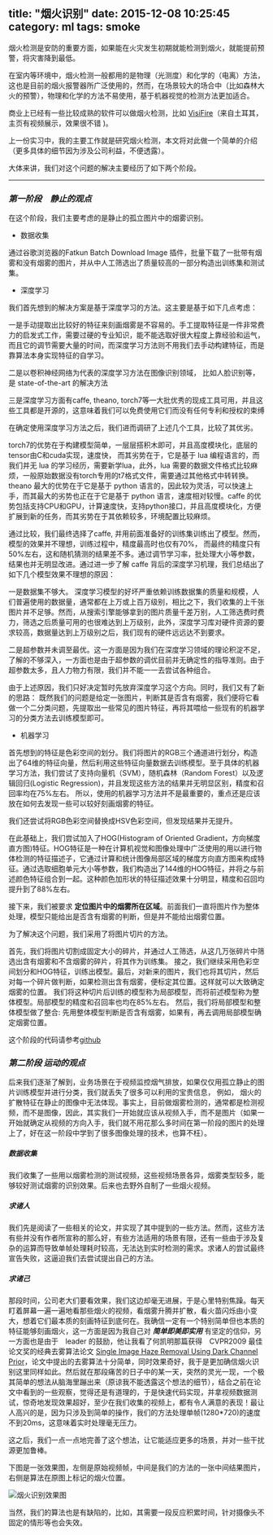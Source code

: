 title: "烟火识别"
date: 2015-12-08 10:25:45
category: ml
tags: smoke
---

烟火检测是安防的重要方面，如果能在火灾发生初期就能检测到烟火，就能提前预警，将灾害降到最低。<!--more-->

在室内等环境中，烟火检测一般都用的是物理（光测度）和化学的（电离）方法，这也是目前的烟火报警器所广泛使用的，然而，在场景较大的场合中（比如森林大火的预警），物理和化学的方法不易使用，基于机器视觉的检测方法更加适合。

商业上已经有一些比较成熟的软件可以做烟火检测，比如 [VisiFire](http://signal.ee.bilkent.edu.tr/VisiFire/)（来自土耳其，主页有视频展示，效果很不错 )。

上一份实习中，我的主要工作就是研究烟火检测，本文将对此做一个简单的介绍（更多具体的细节因为涉及公司利益，不便透露）。

大体来讲，我们对这个问题的解决主要经历了如下两个阶段。

---

### *第一阶段　静止的观点*
在这个阶段，我们主要考虑的是静止的孤立图片中的烟雾识别。

- 数据收集

通过谷歌浏览器的Fatkun Batch Download Image 插件，批量下载了一批带有烟雾和没有烟雾的图片，并从中人工筛选出了质量较高的一部分构造出训练集和测试集。

- 深度学习

我们首先想到的解决方案是基于深度学习的方法。这主要是基于如下几点考虑：

一是手动提取出比较好的特征来刻画烟雾是不容易的。手工提取特征是一件非常费力的启发式工作，需要过硬的专业知识，能不能选取好很大程度上靠经验和运气，而且它的调节需要大量的时间，而深度学习方法则不用我们去手动构建特征，而是靠算法本身实现特征的自学习。

二是以卷积神经网络为代表的深度学习方法在图像识别领域， 比如人脸识别等，是 state-of-the-art 的解决方法

三是深度学习方面有caffe, theano, torch7等一大批优秀的现成工具可用，并且这些工具都是开源的，这意味着我们可以免费使用它们而没有任何专利和授权的束缚

在确定使用深度学习方法之后，我们进而调研了上述几个工具，比较了其优劣。

torch7的优势在于构建模型简单，一层层搭积木即可，并且高度模块化，底层的tensor由C和cuda实现，速度快， 而其劣势在于，它是基于 lua 编程语言的，而我们并无 lua 的学习经历，需要新学lua，此外，lua 需要的数据文件格式比较麻烦，一般原始数据没有torch专用的t7格式文件，需要通过其他格式中转转换。theano 最大的优势在于它是基于 python 语言的，因此较为灵活，可以快速上手，而其最大的劣势也正在于它是基于 python 语言，速度相对较慢。caffe 的优势包括支持CPU和GPU，计算速度快，支持python接口，并且高度模块化，方便扩展到新的任务，而其劣势在于其依赖较多，环境配置比较麻烦。

通过比较，我们最终选择了caffe, 并用前面准备好的训练集训练出了模型。然而，模型的效果并不理想，训练过程中，精度最高时也仅有70%， 而最终的精度只有50%左右，这和随机猜测的结果差不多。通过调节学习率，批处理大小等参数，结果也并无明显改进。通过进一步了解 caffe 背后的深度学习机理，我们总结出了如下几个模型效果不理想的原因：

一是数据集不够大。 深度学习模型的好坏严重依赖训练数据集的质量和规模，人们普遍使用的数据量，通常都在上万或上百万级别，相比之下，我们收集的上千张图片并不足够。然而，从搜索引擎能够拿到的图片质量千差万别，人工筛选费时费力，筛选之后质量可用的也很难达到上万级别，此外，深度学习库对硬件资源的要求较高，数据量达到上万级别之后，我们现有的硬件远远达不到要求。

二是超参数并未调至最优。这一方面是因为我们在深度学习领域的理论积淀不足，了解的不够深入，一方面也是由于超参数的调优目前并无确定性的指导准则。由于超参数太多，且人力物力有限，我们并不能一一去尝试各种组合。

由于上述原因，我们只好决定暂时先放弃深度学习这个方向。同时，我们又有了新的思路： 既然我们的问题是给定一张图片，判断其是否含有烟雾，我们便将它看做一个二分类问题，先提取出一些常见的图片特征，再将其喂给一些现有的机器学习的分类方法去训练模型即可。

- 机器学习

首先想到的特征是色彩空间的划分。我们将图片的RGB三个通道进行划分，构造出了64维的特征向量，然后利用这些特征向量数据去训练模型。至于具体的机器学习方法，我们尝试了支持向量机（SVM），随机森林（Random Forest）以及逻辑回归(Logistic Regression)，并且发现这些方法的结果并无明显区别，精度和召回率均在75%左右。
所以，使用的机器学习方法并不是最重要的，重点还是应该放在如何去发现一些可以较好刻画烟雾的特征。

我们还尝试将RGB色彩空间替换成HSV色彩空间，但发现结果并无提升。

在此基础上，我们尝试加入了HOG(Histogram of Oriented Gradient，方向梯度直方图)特征。HOG特征是一种在计算机视觉和图像处理中广泛使用的用以进行物体检测的特征描述子，它通过计算和统计图像局部区域的梯度方向直方图来构成特征。通过选取细胞单元大小等参数，我们构造出了144维的HOG特征，并将之与前述颜色特征组合到一起。这种颜色加形状的特征描述效果十分明显，精度和召回均提升到了88%左右。

接下来，我们被要求 **定位图片中的烟雾所在区域**。前面我们一直将图片作为整体处理，模型只能给出是否含有烟雾的判断，但是并不能给出烟雾位置。

为了解决这个问题，我们采用了将图片切片的方法。

首先，我们将图片切割成固定大小的碎片，并通过人工筛选，从这几万张碎片中筛选出含有烟雾和不含烟雾的碎片，将其作为训练集。 接之，我们继续采用色彩空间划分和HOG特征，训练出模型。最后，对新来的图片，我们也将其切片，然后对每一个碎片做判断，如果检测出含有烟雾，便标定其位置。这样就可以大致确定烟雾的位置。
我们将这种切片后训练的模型称为局部模型，而将前述模型称为整体模型。局部模型的精度和召回率也均在85%左右。 然后，我们将局部模型和整体模型做了整合: 先用整体模型判断是否含有烟雾，如果有，再去调用局部模型确定烟雾位置。

这个阶段的代码请参考[github](https://github.com/lancezhange/smoke_recognition)

### *第二阶段  运动的观点*

后来我们逐渐了解到，业务场景在于视频监控烟气排放，如果仅仅用孤立静止的图片训练模型并进行分类，我们就丢失了很多可以利用的宝贵信息， 例如， 烟火的扩散特征在静止的图像中无法体现。事实上，目前做烟雾检测的，通常都是检测视频，而不是图像，因此，其实我们一开始就应该从视频入手，而不是图片（如果一开始就确定从视频的方向入手，我们就不用花那么多时间在第一阶段的图片的处理上了，好在这一阶段中学到了很多图像处理的技术，也算不枉）。

##### 数据收集

我们收集了一些用以烟雾检测的测试视频，这些视频场景各异，烟雾类型较多，能够较好测试烟雾的识别效果。后来也去野外自制了一些烟火视频。

##### 求诸人

我们先是阅读了一些相关的论文，并实现了其中提到的一些方法。然而，这些方法有些并没有作者所宣称的那么好，有些方法适用的场景有限，还有一些由于涉及复杂的运算而导致单帧处理耗时较高，无法达到实时检测的需求。求诸人的尝试最终宣告失败，这逼迫我们去尝试提出自己的方法。

##### 求诸己

那段时间，公司老大们要看效果，我们这边却毫无进展，于是心里特别焦躁。每天盯着屏幕一遍一遍地看那些烟火的视频，看烟雾升腾并扩散，看火苗闪烁由小变大，想着它们最本质的刻画特征到底何在。我确信一定有一个特别简单但也本质的特征能够刻画烟火，这一方面是因为我自己对 ***简单即美即实用*** 有坚定的信仰，另一方面也是由于　leader 的鼓励，他让我看了何凯明那篇获得　CVPR2009 最佳论文奖的经典去雾算法论文 [Single Image Haze Removal Using Dark Channel Prior](http://blog.csdn.net/songhhll/article/details/12612681)，论文中提出的去雾算法十分简单，同时效果奇好，我于是更加确信烟火识别这里同样如此。然后就在那段痛苦的日子中的某一天，突然的灵光一现，一个极其简单的想法从脑海里蹦出来（原谅我不能透露这个想法的细节），结合之前在论文中看到的一些观察，觉得还是有道理的，于是快速代码实现，并拿视频数据测试，惊奇地发现效果超好，至少在我们收集的视频上，都有令人满意的表现！最让人高兴的是，因为只涉及到简单的操作，我们的方法处理单帧(1280*720)的速度不到20ms，这意味着实时处理毫无压力。

这之后，我们一点一点地完善了这个想法，让它能适应更多的场景，并对一些干扰源更加鲁棒。

下图是一张效果图，左侧是原始视频帧，中间是我们的方法的一张中间结果图片，右侧是算法在原图上标记的烟火位置。

![烟火识别效果图](smoke.png)

当然，我们的算法也是有缺陷的，比如，其需要一段反应积累时间，针对摄像头不固定的情形等也会失效。

